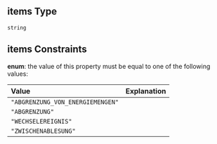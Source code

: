 ## items Type

`string`

## items Constraints

**enum**: the value of this property must be equal to one of the following values:

| Value                            | Explanation |
| :------------------------------- | :---------- |
| `"ABGRENZUNG_VON_ENERGIEMENGEN"` |             |
| `"ABGRENZUNG"`                   |             |
| `"WECHSELEREIGNIS"`              |             |
| `"ZWISCHENABLESUNG"`             |             |
